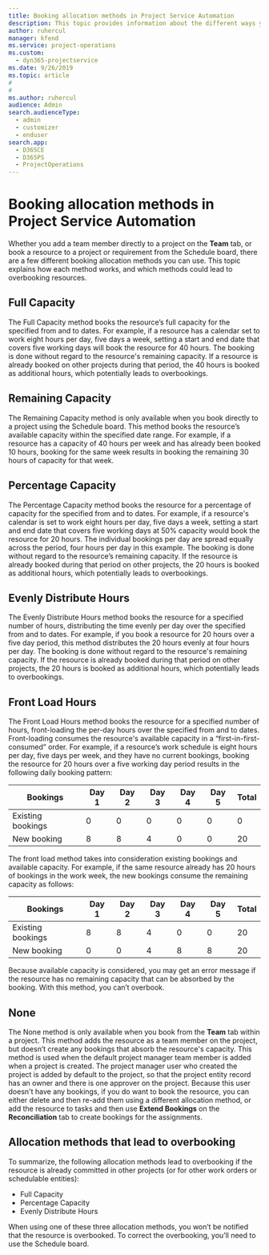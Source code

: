 ```yaml
---
title: Booking allocation methods in Project Service Automation
description: This topic provides information about the different ways you can book allocations.
author: ruhercul
manager: kfend
ms.service: project-operations
ms.custom: 
  - dyn365-projectservice
ms.date: 9/26/2019
ms.topic: article
#
#
ms.author: ruhercul
audience: Admin
search.audienceType: 
  - admin
  - customizer
  - enduser
search.app: 
  - D365CE
  - D365PS
  - ProjectOperations
---
```



# Booking allocation methods in Project Service Automation

Whether you add a team member directly to a project on the **Team** tab, or book a resource to a project or requirement from the Schedule board, there are a few different booking allocation methods you can use. This topic explains how each method works, and which methods could lead to overbooking resources.

## Full Capacity 
The Full Capacity method books the resource’s full capacity for the specified from and to dates. For example, if a resource has a calendar set to work eight hours per day, five days a week, setting a start and end date that covers five working days will book the resource for 40 hours. The booking is done without regard to the resource's remaining capacity. If a resource is already booked on other projects during that period, the 40 hours is booked as additional hours, which potentially leads to overbookings.

## Remaining Capacity
The Remaining Capacity method is only available when you book directly to a project using the Schedule board. This method books the resource’s available capacity within the specified date range. For example, if a resource has a capacity of 40 hours per week and has already been booked 10 hours, booking for the same week results in booking the remaining 30 hours of capacity for that week.

## Percentage Capacity
The Percentage Capacity method books the resource for a percentage of capacity for the specified from and to dates. For example, if a resource's calendar is set to work eight hours per day, five days a week, setting a start and end date that covers five working days at 50% capacity would book the resource for 20 hours. The individual bookings per day are spread equally across the period, four hours per day in this example. The booking is done without regard to the resource’s remaining capacity. If the resource is already booked during that period on other projects, the 20 hours is booked as additional hours, which potentially leads to overbookings.

## Evenly Distribute Hours
The Evenly Distribute Hours method books the resource for a specified number of hours, distributing the time evenly per day over the specified from and to dates. For example, if you book a resource for 20 hours over a five day period, this method distributes the 20 hours evenly at four hours per day. The booking is done without regard to the resource's remaining capacity. If the resource is already booked during that period on other projects, the 20 hours is booked as additional hours, which potentially leads to overbookings.

## Front Load Hours
The Front Load Hours method books the resource for a specified number of hours, front-loading the per-day hours over the specified from and to dates. Front-loading consumes the resource's available capacity in a “first-in-first-consumed” order. For example, if a resource’s work schedule is eight hours per day, five days per week, and they have no current bookings, booking the resource for 20 hours over a five working day period results in the following daily booking pattern: 

|         Bookings          |    Day 1    |    Day 2    |    Day 3    |    Day 4    |    Day 5    |    Total    |
|---------------------------|-------------|-------------|-------------|-------------|-------------|-------------|
|    Existing   bookings    |    0        |    0        |    0        |    0        |    0        |    0        |
|    New   booking          |    8        |    8        |    4        |    0        |    0        |    20       |

The front load method takes into consideration existing bookings and available capacity. For example, if the same resource already has 20 hours of bookings in the work week, the new bookings consume the remaining capacity as follows:

|   Bookings          | Day 1 | Day 2 | Day 3 | Day 4 | Day 5 | Total |
|---------------------|-------|-------|-------|-------|-------|-------|
| Existing   bookings | 8     | 8     | 4     | 0     | 0     | 20    |
| New   booking       | 0     | 0     | 4     | 8     | 8     | 20    |

Because available capacity is considered, you may get an error message if the resource has no remaining capacity that can be absorbed by the booking. With this method, you can’t overbook.

## None
The None method is only available when you book from the **Team** tab within a project. This method adds the resource as a team member on the project, but doesn’t create any bookings that absorb the resource's capacity. This method is used when the default project manager team member is added when a project is created. The project manager user who created the project is added by default to the project, so that the project entity record has an owner and there is one approver on the project. Because this user doesn't have any bookings, if you do want to book the resource, you can either delete and then re-add them using a different allocation method, or add the resource to tasks and then use **Extend Bookings** on the **Reconciliation** tab to create bookings for the assignments.

## Allocation methods that lead to overbooking
To summarize, the following allocation methods lead to overbooking if the resource is already committed in other projects (or for other work orders or schedulable entities):

- Full Capacity
- Percentage Capacity
- Evenly Distribute Hours

When using one of these three allocation methods, you won’t be notified that the resource is overbooked. To correct the overbooking, you’ll need to use the Schedule board.
